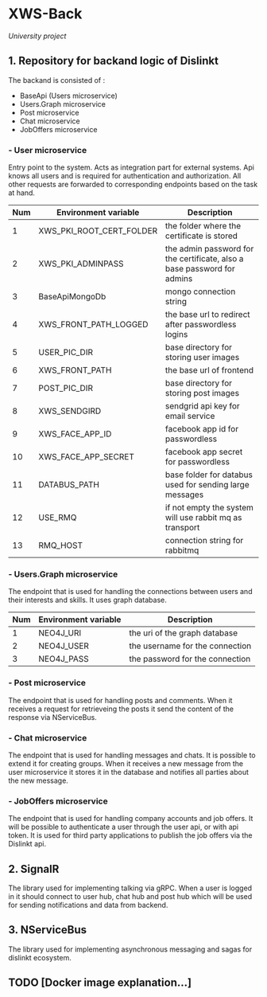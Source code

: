 # XWS-Back
*University project*
## 1. Repository for backand logic of Dislinkt

The backand is consisted of :
* BaseApi (Users microservice)
* Users.Graph microservice
* Post microservice
* Chat microservice
* JobOffers microservice

### - User microservice
Entry point to the system. Acts as integration part for external systems. Api knows all users and is required for authentication and authorization. All other requests are forwarded to corresponding endpoints based on the task at hand.

|Num| Environment variable | Description |
|--| -------------------- | ----------- |
|1 | XWS_PKI_ROOT_CERT_FOLDER | the folder where the certificate is stored |
|2 | XWS_PKI_ADMINPASS | the admin password for the certificate, also a base password for admins|
|3 | BaseApiMongoDb | mongo connection string |
|4 | XWS_FRONT_PATH_LOGGED | the base url to redirect after passwordless logins |
|5 | USER_PIC_DIR | base directory for storing user images |
|6 | XWS_FRONT_PATH | the base url of frontend |
|7 | POST_PIC_DIR | base directory for storing post images |
|8 | XWS_SENDGIRD | sendgrid api key for email service |
|9 | XWS_FACE_APP_ID | facebook app id for passwordless |
|10| XWS_FACE_APP_SECRET | facebook app secret for passwordless |
|11| DATABUS_PATH | base folder for databus used for sending large messages |
|12| USE_RMQ | if not empty the system will use rabbit mq as transport |
|13| RMQ_HOST | connection string for rabbitmq| 

### - Users.Graph microservice
The endpoint that is used for handling the connections between users and their interests and skills. It uses graph database.

|Num| Environment variable | Description |
|--| -------------------- | ----------- |
|1| NEO4J_URI | the uri of the graph database |
|2| NEO4J_USER | the username for the connection |
|3| NEO4J_PASS | the password for the connection |



### - Post microservice
The endpoint that is used for handling posts and comments. When it receives a request for retrieveing the posts it send the content of the response via NServiceBus.

### - Chat microservice
The endpoint that is used for handling messages and chats. It is possible to extend it for creating groups. When it receives a new message from the user microservice it stores it in the database and notifies all parties about the new message.

### - JobOffers microservice
The endpoint that is used for handling company accounts and job offers. It will be possible to authenticate a user through the user api, or with api token. It is used for third party applications to publish the job offers via the Dislinkt api.

## 2. SignalR
The library used for implementing talking via gRPC. When a user is logged in it should connect to user hub, chat hub and post hub which will be used for sending notifications and data from backend.

## 3. NServiceBus
The library used for implementing asynchronous messaging and sagas for dislinkt ecosystem.

## TODO [Docker image explanation...]
